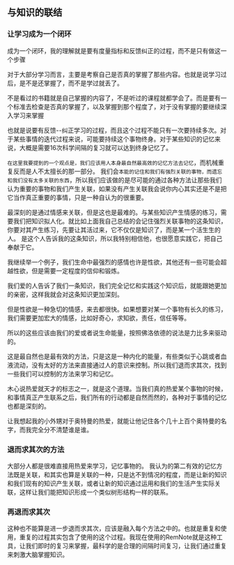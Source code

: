 ## 与知识的联结
### 让学习成为一个闭环
成为一个闭环，我的理解就是要有度量指标和反馈纠正的过程，而不是只有做这一个步骤

对于大部分学习而言，主要是考察自己是否真的掌握了那些内容。也就是说学习过后，是不是还掌握了，而不是学过就丢了。

不是看过的书籍就是自己掌握的内容了，不是听过的课程就都学会了。而是要有一个标准去检查是否真的掌握了，以及掌握到那个程度了，对于没有掌握的要继续深入学习来掌握

也就是说要有反馈--纠正学习的过程，而且这个过程不能只有一次要持续多次。对于某些事情的迭代过程来说，可能要持续这个事物终身。对于某些知识的记忆来说，大概是需要16次科学间隔的复习就可以达到终身记忆了。

`在这里我要提到的一个观点是，我们应该用人本身最自然最高效的记忆方法去记忆`，而机械重复反而是人不太擅长的那一部分。
我们会`本能的记住和我们有强烈关联的事物，而遗忘和我们没有太多关联的东西`，所以我们应该做的是尽可能的通过各种方法让那些我们认为重要的事物和我们产生关联，如果没有产生关联我会说你内心其实还是不是把它当作真正重要的事情，只是一种自认为的很重要。

最深刻的是通过情感来关联，但是这也是最难的。与某些知识产生情感的练习，需要我们把知识拟人化。就比如上面我自己总结的会记住强烈关联事物的这条知识，你要对其产生练习，先要让其活过来，它不仅仅是知识了，而是某一个活生生的人。
是这个人告诉我的这条知识，所以我特别相信他，也很愿意实践它，把自己奉献于它。

我继续举一个例子，我们生命中最强烈的感情也许是性欲，其他还有一些可能会超越性欲，但是需要一定程度的信仰和锻炼。

我们爱的人告诉了我们一条知识，我们完全记忆和实践这个知识后，就能跟她更加的亲密，这样我就会对这条知识更加深刻。

但是性欲是一种急切的情感，来去都很快。如果想要对某一个事物有长久的练习，我们需要更加宏大的情感，比如好奇心，求知欲，责任，信任等等。

所以的这些应该由我们的爱或者说生命能量，按照佛洛依德的说法是力比多来驱动的。

这是最自然也是最有效的方法，只是这是一种内化的能量，有些类似于心跳或者血液流动，没有太好的方法来直接通过人的意识来控制。所以我们退而求其次，找到一些我们可以控制的方法来学习和记忆。

木心说热爱就天才的标志之一，就是这个道理。当我们真的热爱某个事物的时候，和事情真正产生联系之后，我们所有的行动都是自然而然的，各种对于事情的记忆也都是深刻的。

让我想起我的小外甥对于奥特曼的热爱，就能让他记住各个几十上百个奥特曼的名字，而我完全分不清楚谁是谁。

### 退而求其次的方法
大部分人都是很难直接用热爱来学习，记忆事物的。
我认为的第二有效的记忆方法既是关联，和其实也算是关联的一种，只是达不到情况的程度，而是让新的知识和我们现有的知识产生关联，或者让新的知识通过运用和我们的生活产生实际关联，这样让我们能把知识形成一个类似树形结构一样的联系。

### 再退而求其次
这种也不能算是进一步退而求其次，应该是融入每个方法之中的。也就是重复和使用，重复的过程其实包含了使用的这个过程。我现在使用的RemNote就是这种工具，让我们即时的复习来掌握，最科学的是合理的间隔时间复习，让我们通过重复来刺激大脑掌握知识。